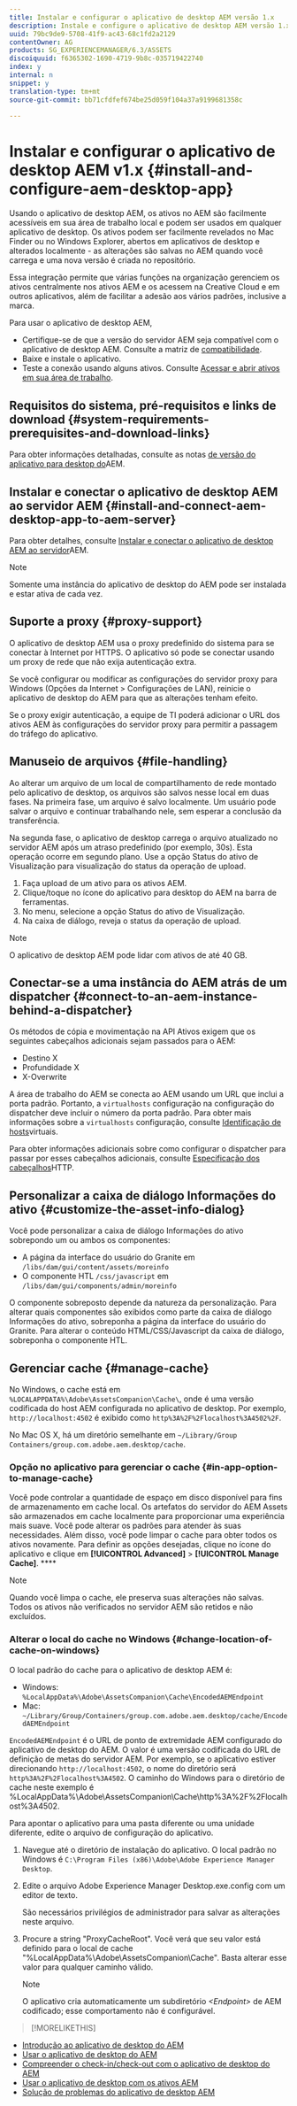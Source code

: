 ```yaml
---
title: Instalar e configurar o aplicativo de desktop AEM versão 1.x
description: Instale e configure o aplicativo de desktop AEM versão 1.x para trabalhar com os servidores do AEM Assets e mapeie os ativos para montar como uma unidade em seu desktop.
uuid: 79bc9de9-5708-41f9-ac43-68c1fd2a2129
contentOwner: AG
products: SG_EXPERIENCEMANAGER/6.3/ASSETS
discoiquuid: f6365302-1690-4719-9b8c-035719422740
index: y
internal: n
snippet: y
translation-type: tm+mt
source-git-commit: bb71cfdfef674be25d059f104a37a9199681358c

---
```



# Instalar e configurar o aplicativo de desktop AEM v1.x {#install-and-configure-aem-desktop-app}

Usando o aplicativo de desktop AEM, os ativos no AEM são facilmente acessíveis em sua área de trabalho local e podem ser usados em qualquer aplicativo de desktop. Os ativos podem ser facilmente revelados no Mac Finder ou no Windows Explorer, abertos em aplicativos de desktop e alterados localmente - as alterações são salvas no AEM quando você carrega e uma nova versão é criada no repositório.

Essa integração permite que várias funções na organização gerenciem os ativos centralmente nos ativos AEM e os acessem na Creative Cloud e em outros aplicativos, além de facilitar a adesão aos vários padrões, inclusive a marca.

Para usar o aplicativo de desktop AEM,

* Certifique-se de que a versão do servidor AEM seja compatível com o aplicativo de desktop AEM. Consulte a matriz de [compatibilidade](release-notes-of-v1.md#compatibilitymatrix).
* Baixe e instale o aplicativo.
* Teste a conexão usando alguns ativos. Consulte [Acessar e abrir ativos em sua área de trabalho](use-app-v1.md#openondesktop).

## Requisitos do sistema, pré-requisitos e links de download {#system-requirements-prerequisites-and-download-links}

Para obter informações detalhadas, consulte as notas [de versão do aplicativo para desktop do](release-notes-of-v1.md)AEM.

## Instalar e conectar o aplicativo de desktop AEM ao servidor AEM {#install-and-connect-aem-desktop-app-to-aem-server}

Para obter detalhes, consulte [Instalar e conectar o aplicativo de desktop AEM ao servidor](use-app-v1.md#installandconnect)AEM.

>[!NOTE]
>
>Somente uma instância do aplicativo de desktop do AEM pode ser instalada e estar ativa de cada vez.

## Suporte a proxy {#proxy-support}

O aplicativo de desktop AEM usa o proxy predefinido do sistema para se conectar à Internet por HTTPS. O aplicativo só pode se conectar usando um proxy de rede que não exija autenticação extra.

Se você configurar ou modificar as configurações do servidor proxy para Windows (Opções da Internet > Configurações de LAN), reinicie o aplicativo de desktop do AEM para que as alterações tenham efeito.

Se o proxy exigir autenticação, a equipe de TI poderá adicionar o URL dos ativos AEM às configurações do servidor proxy para permitir a passagem do tráfego do aplicativo.

## Manuseio de arquivos {#file-handling}

Ao alterar um arquivo de um local de compartilhamento de rede montado pelo aplicativo de desktop, os arquivos são salvos nesse local em duas fases. Na primeira fase, um arquivo é salvo localmente. Um usuário pode salvar o arquivo e continuar trabalhando nele, sem esperar a conclusão da transferência.

Na segunda fase, o aplicativo de desktop carrega o arquivo atualizado no servidor AEM após um atraso predefinido (por exemplo, 30s). Esta operação ocorre em segundo plano. Use a opção Status do ativo de Visualização para visualização do status da operação de upload.

1. Faça upload de um ativo para os ativos AEM.
1. Clique/toque no ícone do aplicativo para desktop do AEM na barra de ferramentas.
1. No menu, selecione a opção Status do ativo de Visualização.
1. Na caixa de diálogo, reveja o status da operação de upload.

>[!NOTE]
>
>O aplicativo de desktop AEM pode lidar com ativos de até 40 GB.

## Conectar-se a uma instância do AEM atrás de um dispatcher {#connect-to-an-aem-instance-behind-a-dispatcher}

Os métodos de cópia e movimentação na API Ativos exigem que os seguintes cabeçalhos adicionais sejam passados para o AEM:

* Destino X
* Profundidade X
* X-Overwrite

A área de trabalho do AEM se conecta ao AEM usando um URL que inclui a porta padrão. Portanto, a `virtualhosts` configuração na configuração do dispatcher deve incluir o número da porta padrão. Para obter mais informações sobre a `virtualhosts` configuração, consulte [Identificação de hosts](https://docs.adobe.com/content/help/en/experience-manager-dispatcher/using/configuring/dispatcher-configuration.html#identifying-virtual-hosts-virtualhosts)virtuais.

Para obter informações adicionais sobre como configurar o dispatcher para passar por esses cabeçalhos adicionais, consulte [Especificação dos cabeçalhos](https://docs.adobe.com/content/help/en/experience-manager-dispatcher/using/configuring/dispatcher-configuration.html#specifying-the-http-headers-to-pass-through-clientheaders)HTTP.

## Personalizar a caixa de diálogo Informações do ativo {#customize-the-asset-info-dialog}

Você pode personalizar a caixa de diálogo Informações do ativo sobrepondo um ou ambos os componentes:

* A página da interface do usuário do Granite em `/libs/dam/gui/content/assets/moreinfo`
* O componente HTL `/css/javascript` em `/libs/dam/gui/components/admin/moreinfo`

O componente sobreposto depende da natureza da personalização. Para alterar quais componentes são exibidos como parte da caixa de diálogo Informações do ativo, sobreponha a página da interface do usuário do Granite. Para alterar o conteúdo HTML/CSS/Javascript da caixa de diálogo, sobreponha o componente HTL.

## Gerenciar cache {#manage-cache}

No Windows, o cache está em `%LOCALAPPDATA%\Adobe\AssetsCompanion\Cache\`, onde é uma versão codificada do host AEM configurada no aplicativo de desktop. Por exemplo, `http://localhost:4502` é exibido como `http%3A%2F%2Flocalhost%3A4502%2F`.

No Mac OS X, há um diretório semelhante em `~/Library/Group Containers/group.com.adobe.aem.desktop/cache`.

### Opção no aplicativo para gerenciar o cache {#in-app-option-to-manage-cache}

Você pode controlar a quantidade de espaço em disco disponível para fins de armazenamento em cache local. Os artefatos do servidor do AEM Assets são armazenados em cache localmente para proporcionar uma experiência mais suave. Você pode alterar os padrões para atender às suas necessidades. Além disso, você pode limpar o cache para obter todos os ativos novamente. Para definir as opções desejadas, clique no ícone do aplicativo e clique em **[!UICONTROL Advanced]** > **[!UICONTROL Manage Cache]**. ****

>[!NOTE]
>
>Quando você limpa o cache, ele preserva suas alterações não salvas. Todos os ativos não verificados no servidor AEM são retidos e não excluídos.

### Alterar o local do cache no Windows {#change-location-of-cache-on-windows}

O local padrão do cache para o aplicativo de desktop AEM é:

* Windows: `%LocalAppData%\Adobe\AssetsCompanion\Cache\EncodedAEMEndpoint`
* Mac: `~/Library/Group/Containers/group.com.adobe.aem.desktop/cache/EncodedAEMEndpoint`

`EncodedAEMEndpoint` é o URL de ponto de extremidade AEM configurado do aplicativo de desktop do AEM. O valor é uma versão codificada do URL de definição de metas do servidor AEM. Por exemplo, se o aplicativo estiver direcionando `http://localhost:4502`, o nome do diretório será `http%3A%2F%2Flocalhost%3A4502`. O caminho do Windows para o diretório de cache neste exemplo é %LocalAppData%\Adobe\AssetsCompanion\Cache\http%3A%2F%2Flocalhost%3A4502.

Para apontar o aplicativo para uma pasta diferente ou uma unidade diferente, edite o arquivo de configuração do aplicativo.

1. Navegue até o diretório de instalação do aplicativo. O local padrão no Windows é `C:\Program Files (x86)\Adobe\Adobe Experience Manager Desktop`.
1. Edite o arquivo Adobe Experience Manager Desktop.exe.config com um editor de texto.

   São necessários privilégios de administrador para salvar as alterações neste arquivo.

1. Procure a string &quot;ProxyCacheRoot&quot;. Você verá que seu valor está definido para o local de cache &quot;%LocalAppData%\Adobe\AssetsCompanion\Cache&quot;. Basta alterar esse valor para qualquer caminho válido.

   >[!NOTE]
   >
   >O aplicativo cria automaticamente um subdiretório *&lt;Endpoint>* de AEM codificado; esse comportamento não é configurável.

>[!MORELIKETHIS]
* [Introdução ao aplicativo de desktop do AEM](https://helpx.adobe.com/customer-care-office-hours/aem/desktop-app.html)
* [Usar o aplicativo de desktop do AEM](use-app-v1.md)
* [Compreender o check-in/check-out com o aplicativo de desktop do AEM](https://docs.adobe.com/content/help/en/experience-manager-learn/assets/collaboration/checkin-checkout-technical-video-understand.html)
* [Usar o aplicativo de desktop com os ativos AEM](https://docs.adobe.com/content/help/en/experience-manager-learn/assets/collaboration/checkin-checkout-technical-video-understand.html)
* [Solução de problemas do aplicativo de desktop AEM](troubleshoot-app-v1.md)

